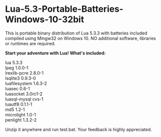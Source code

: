 # Lua-5.3-Portable-Batteries-Windows-10-32bit  
This is portable binary distribution of Lua 5.3.3 with batteries included compiled using Mingw32 on Windows 10. NO additional software, libraries or runtimes are required.  

**Start your adventure with Lua! What's included:**  

lua 5.3.3    
lpeg 1.0.0-1  
lrexlib-pcre 2.8.0-1  
lsqlite3 0.9.3-0  
luafilesystem 1.6.3-2  
luasec 0.6-1  
luasocket 3.0rc1-2  
luasql-mysql cvs-1  
luautf8 0.1.1-1  
md5 1.2-1  
microlight 1.0-1  
penlight 1.3.2-2  

Unzip it anywhere and run test.bat. Your feedback is highly appreciated.
